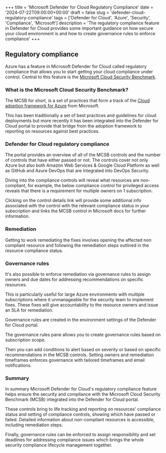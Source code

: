 +++
title = 'Microsoft Defender for Cloud Regulatory Compliance'
date = '2024-07-22T09:00:00+00:00'
draft = false
slug = 'defender-cloud-regulatory-compliance'
tags = ['Defender for Cloud', 'Azure', 'Security', 'Compliance', 'Microsoft']
description = 'The regulatory compliance feature in Defender for Cloud provides some important guidance on how secure your cloud environment is and how to create governance rules to enforce compliance'
+++

## Regulatory compliance

Azure has a feature in Microsoft Defender for Cloud called regulatory compliance that allows you to start getting your cloud compliance under control. Central to this feature is the [Microsoft Cloud Security Benchmark](https://learn.microsoft.com/en-us/security/benchmark/azure/).

### What is the Microsoft Cloud Security Benchmark?

The MCSB for short, is a set of practices that form a track of the [Cloud adoption framework for Azure](https://learn.microsoft.com/en-us/azure/cloud-adoption-framework/) from Microsoft.

This has been traditionally a set of best practices and guidelines for cloud deployments but more recently it has been integrated into the Defender for Cloud portal to provide that bridge from the adoption framework to reporting on resources against best practices.

### Defender for Cloud regulatory compliance

The portal provides an overview of all of the MCSB controls and the number of controls that have either passed or not. The controls cover not only Azure but also both Amazon Web Services & Google Cloud Platform as well as GitHub and Azure DevOps that are integrated into DevOps Security.

Diving into the compliance controls will reveal what resources are non-compliant, for example, the below compliance control for privileged access reveals that there is a requirement for multiple owners on 1 subscription.

Clicking on the control details link will provide some additional info associated with the control with the relevant compliance status in your subscription and links the MCSB control in Microsoft docs for further information.

### Remediation

Getting to work remediating the fixes involves opening the affected non compliant resource and following the remediation steps outlined in the resource compliance status.

### Governance rules

It's also possible to enforce remediation via governance rules to assign owners and due dates for addressing recommendations on specific resources.

This is particularly useful for large Azure environments with multiple subscriptions where it unmanageable for the security team to implement fixes. These fixes will give accountability to the resource owners and issue an SLA for remediation.

Governance rules are created in the environment settings of the Defender for Cloud portal.

The governance rules pane allows you to create governance rules based on subscription scope.

Then you can add conditions to alert based on severity or based on specific recommendations in the MCSB controls. Setting owners and remediation timeframes enforces governance with tailored timeframes and email notifications.

### Summary

In summary Microsoft Defender for Cloud's regulatory compliance feature helps ensure the security and compliance with the Microsoft Cloud Security Benchmark (MCSB) integrated into the Defender for Cloud portal.

These controls bring to life tracking and reporting on resources' compliance status and setting of compliance controls, showing which have passed or failed. Detailed information about non-compliant resources is accessible, including remediation steps.

Finally, governance rules can be enforced to assign responsibility and set deadlines for addressing compliance issues which brings the whole security compliance lifecycle management together.
